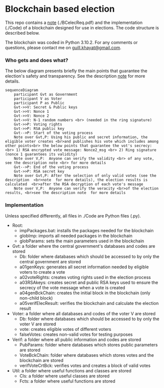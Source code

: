 # Blockchain based election

This repo contains a [note](https://github.com/GAKht/BCelec/blob/master/BCelecReq.pdf) (./BCelecReq.pdf) and the implementation (./Code) of a blockchain designed for use in elections. The code structure is described below.

The blockchain was coded in Python 3.10.2. For any comments or questions, please contact me on guill.khayat@gmail.com.

### Who gets and does what?

The below diagram presents briefly the main points that guarantee the election's safety and transparency. See the description [note](https://github.com/GAKht/BCelec/blob/master/BCelecReq.pdf) for more details.

```mermaid
sequenceDiagram
    participant Gvt as Government
    participant V as Voter
    participant P as Public
    Gvt->>V: Secret & Public keys
    Gvt->>V: Nonce 1
    Gvt->>V: Nonce 2
    Gvt->>V: N-1 random numbers <br> (needed in the ring signature)
    Gvt->>P: Voting rights
    Gvt->>P: RSA public key
    Gvt-->P: Start of the voting process
    Note over Gvt,P: Using his public and secret information, the eligible voter creates <br>and publishes his vote which includes among other points<br> the below points that guarantee the vot's secrecy: <br> 1) RSA encrypted vote message: Nonce2_msg <br> 2) Ring signature (nonce 1 guarantees its validity)
    Note over V,P:  Anyone can verify the validity <br> of any vote, see the description note <br> for more details
    Gvt-->P: End of the voting process
    Gvt->>P: RSA secret key
    Note over Gvt,P: After the selection of only valid votes (see the description  <br>note  for more details), the election results is calculated  <br>after the RSA decryption of each vote's message 
    Note over V,P:  Anyone can verify the veracity <br>of the election results, <br>see the description note  for more details
```


### Implementation

Unless specified differently, all files in ./Code are Python files (.py).

* Root:
  * impPackages.bat: installs the packages needed for the blockchain
  * globImp: imports all needed packages in the blockchain
  * globParams: sets the main parameters used in the blockchain
* Gvt: a folder where the central government's databases and codes are stored
  * Db: folder where databases which should be accessed to by only the central government are stored
  * a01genKeys: generates all secret information needed by eligible voters to create a vote
  * a02voteRights: creates voting rights used in the election process
  * a03RSAkeys: creates secret and public RSA keys used to ensure the secrecy of the vote message when a vote is created
  * a04genBckChain: creates the initial block in the blockchain (only non-child block)
  * a05verifElecResult: verifies the blockchain and calculate the election result
* Voter: a folder where all databases and codes of the voter V are stored
  * Db: folder where databases which should be accessed to by only the voter V are stored
  * vote: creates eligible votes of different voters
  * falseVotes: creates non-valid votes for testing purposes
* Verif: a folder where all public information and codes are stored
  * PubParams: folder where databases which stores public parameters are stored
  * VoteBckChain: folder where databases which stores votes and the blockchain are stored
  * verifVoteCrtBck: verifies votes and creates a block of valid votes
* Util: a folder where useful functions and classes are stored
  * Cls: a folder where useful classes are stored
  * Fcts: a folder where useful functions are stored
